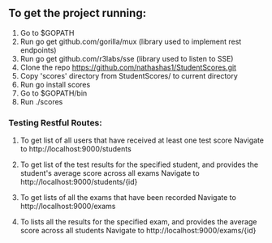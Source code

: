 
## To get the project running:

1. Go to $GOPATH
2. Run go get github.com/gorilla/mux (library used to implement rest endpoints)
3. Run go get github.com/r3labs/sse (library used to listen to SSE)
4. Clone the repo https://github.com/nathashas1/StudentScores.git
5. Copy 'scores' directory from StudentScores/ to current directory
6. Run go install scores
7. Go to $GOPATH/bin
8. Run ./scores


### Testing Restful Routes:

1. To get list of all users that have received at least one test score
 Navigate to http://localhost:9000/students

2. To get list of the test results for the specified student, and provides the student's average score across all exams
 Navigate to http://localhost:9000/students/{id}

3. To get lists of all the exams that have been recorded
 Navigate to http://localhost:9000/exams

4. To lists all the results for the specified exam, and provides the average score across all students
 Navigate to http://localhost:9000/exams/{id}
